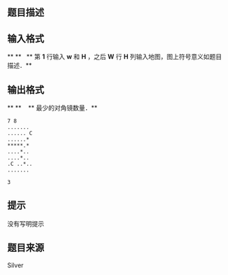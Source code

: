 


## 题目描述
## 输入格式
** **   ** 第 **1** 行输入 **w** 和 **H** ，之后 **W** 行 **H** 列输入地图，图上符号意义如题目描述．** 
## 输出格式
** **    ** 最少的对角镜数量．** 

```input1
7 8
.......
...... C
......*
*****.*
....*..
....*..
.C ..*..
.......

```

```output1
3
```

## 提示
没有写明提示
## 题目来源
Silver


